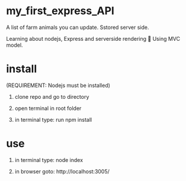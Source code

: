 # my_first_express_API

A list of farm animals you can update. Sstored server side.

Learning about nodejs, Express and serverside rendering 🧠
Using MVC model.

# install

(REQUIREMENT: Nodejs must be installed)

1. clone repo and go to directory

2. open terminal in root folder

3. in terminal type: run npm install

# use

1. in terminal type: node index

2. in browser goto: http://localhost:3005/
